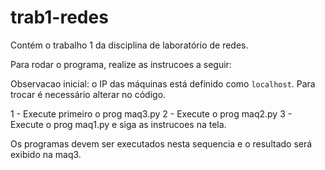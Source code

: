 # trab1-redes
Contém o trabalho 1 da disciplina de laboratório de redes.

Para rodar o programa, realize as instrucoes a seguir:

Observacao inicial: o IP das máquinas está definido como `localhost`. Para trocar é necessário alterar no código.

1 - Execute primeiro o prog maq3.py
2 - Execute o prog maq2.py
3 - Execute o prog maq1.py e siga as instrucoes na tela.

Os programas devem ser executados nesta sequencia e o resultado será exibido na maq3.
